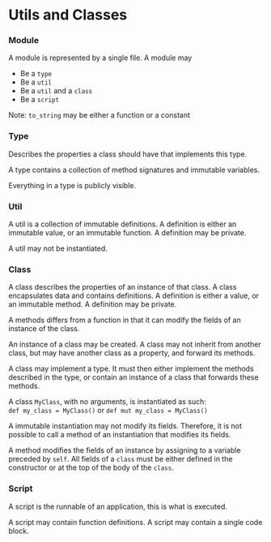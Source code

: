# Utils and Classes

### Module

A module is represented by a single file. A module may

* Be a `type`
* Be a `util`
* Be a `util` and a `class`
* Be a `script`

Note: `to_string` may be either a function or a constant

### Type

Describes the properties a class should have that implements this type.

A type contains a collection of method signatures and immutable variables.

Everything in a type is publicly visible.

### Util

A util is a collection of immutable definitions.
A definition is either an immutable value, or an immutable function.
A definition may be private.

A util may not be instantiated.

### Class

A class describes the properties of an instance of that class.
A class encapsulates data and contains definitions.
A definition is either a value, or an immutable method.
A definition may be private.

A methods differs from a function in that it can modify the fields of 
an instance of the class.

An instance of a class may be created.
A class may not inherit from another class, but may 
have another class as a property, and forward its methods.

A class may implement a type. It must then either implement the 
methods described in the type, or contain an instance of a class that 
forwards these methods.

A class `MyClass`, with no arguments, is instantiated as such:\
`def my_class = MyClass()` or `def mut my_class = MyClass()`

A immutable instantiation may not modify its fields. Therefore, it is
not possible to call a method of an instantiation that modifies its fields.

A method modifies the fields of an instance by assigning to a variable preceded
by `self`. All fields of a `class` must be either defined in the constructor
or at the top of the body of the `class`.

### Script

A script is the runnable of an application, this is what is executed.

A script may contain function definitions.
A script may contain a single code block.
